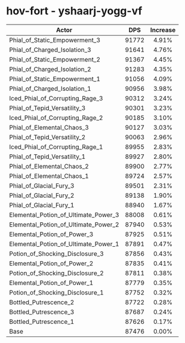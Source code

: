 # hov-fort - yshaarj-yogg-vf
| Actor | DPS | Increase |
|---|:---:|:---:|
|Phial_of_Static_Empowerment_3|91772|4.91%|
|Phial_of_Charged_Isolation_3|91641|4.76%|
|Phial_of_Static_Empowerment_2|91367|4.45%|
|Phial_of_Charged_Isolation_2|91283|4.35%|
|Phial_of_Static_Empowerment_1|91056|4.09%|
|Phial_of_Charged_Isolation_1|90956|3.98%|
|Iced_Phial_of_Corrupting_Rage_3|90312|3.24%|
|Phial_of_Tepid_Versatility_3|90301|3.23%|
|Iced_Phial_of_Corrupting_Rage_2|90185|3.10%|
|Phial_of_Elemental_Chaos_3|90127|3.03%|
|Phial_of_Tepid_Versatility_2|90063|2.96%|
|Iced_Phial_of_Corrupting_Rage_1|89955|2.83%|
|Phial_of_Tepid_Versatility_1|89927|2.80%|
|Phial_of_Elemental_Chaos_2|89900|2.77%|
|Phial_of_Elemental_Chaos_1|89724|2.57%|
|Phial_of_Glacial_Fury_3|89501|2.31%|
|Phial_of_Glacial_Fury_2|89138|1.90%|
|Phial_of_Glacial_Fury_1|88940|1.67%|
|Elemental_Potion_of_Ultimate_Power_3|88008|0.61%|
|Elemental_Potion_of_Ultimate_Power_2|87940|0.53%|
|Elemental_Potion_of_Power_3|87925|0.51%|
|Elemental_Potion_of_Ultimate_Power_1|87891|0.47%|
|Potion_of_Shocking_Disclosure_3|87856|0.43%|
|Elemental_Potion_of_Power_2|87835|0.41%|
|Potion_of_Shocking_Disclosure_2|87811|0.38%|
|Elemental_Potion_of_Power_1|87779|0.35%|
|Potion_of_Shocking_Disclosure_1|87752|0.32%|
|Bottled_Putrescence_2|87722|0.28%|
|Bottled_Putrescence_3|87687|0.24%|
|Bottled_Putrescence_1|87626|0.17%|
|Base|87476|0.00%|
